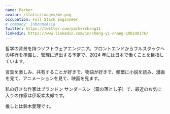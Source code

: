 ```yaml
---
name: Parker
avatar: /static/images/me.png
occupation: Full Stack Enginneer
# company: InboundAsia
twitter: https://twitter.com/parkerchang11
linkedin: https://www.linkedin.com/in/cheng-yi-chang-19b148176/
---
```


哲学の背景を持つソフトウェアエンジニア。フロントエンドからフルスタックへの移行を準備し、管理に進出する予定で、2024 年には日本で働くことを目指しています。

言葉を楽しみ、共有することが好きで、物語が好きで、頻繁に小説を読み、漫画を見て、アニメーションを見て、映画を見ます。

私の好きな作家はブランドン サンダースン（霧の落とし子）で、最近のお気に入りの作家は伊坂幸太郎です。

推しとは鈴木愛理です。
